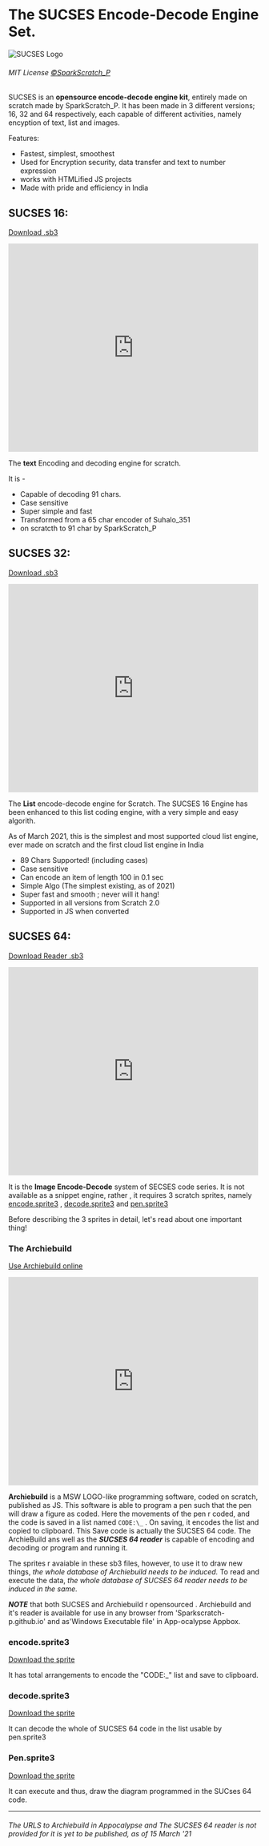 
# The SUCSES Encode-Decode Engine Set.

![SUCSES Logo](https://raw.githubusercontent.com/SparkScratch-P/SUCSES/main/SUCSES%20ico.png "SUCSES Logo")
###### MIT License [©SparkScratch_P](https://github.com/SparkScratch-P)

SUCSES is an **opensource encode-decode engine kit**, entirely made on scratch made by SparkScratch_P. It has been made
in 3 different versions; 16, 32 and 64 respectively, each capable of different activities, namely encyption of text, list and images.

Features:

- Fastest, simplest, smoothest
- Used for Encryption security, data transfer and text to number expression
- works with HTMLified JS projects
- Made with pride and efficiency in India

## SUCSES 16:

<a href="https://github.com/SparkScratch-P/SUCSES/raw/main/sucses%2016.sb3" class="btn btn-github"><span class="icon"></span>Download .sb3</a>

<iframe src="https://turbowarp.org/497672026/embed" width="499" height="416" allowtransparency="true" frameborder="0" scrolling="no" allowfullscreen></iframe>

The **text** Encoding and decoding engine for scratch.

It is - 

 - Capable of decoding 91 chars.
 - Case sensitive
 - Super simple and fast
 - Transformed from a 65 char encoder of Suhalo_351
 - on scratcth to 91 char by SparkScratch_P

## SUCSES 32:

<a href="https://github.com/SparkScratch-P/SUCSES/raw/main/sucses%2032.sb3" class="btn btn-github"><span class="icon"></span>Download .sb3</a>

<iframe src="https://turbowarp.org/497676432/embed" width="499" height="416" allowtransparency="true" frameborder="0" scrolling="no" allowfullscreen></iframe>


The **List** encode-decode engine for Scratch. The SUCSES 16 Engine has been enhanced 
to this list coding engine, with a 
very simple and easy algorith.
 
As of March 2021, this is the simplest and most 
supported cloud list engine, ever made on scratch and 
the first  cloud list engine in India


 - 89 Chars Supported! (including cases)
 - Case sensitive
 - Can encode an item of length 100 in 0.1 sec
 - Simple Algo (The simplest existing, as of 2021)
 - Super fast and smooth ; never will it hang!
 - Supported in all versions from Scratch 2.0
 - Supported in JS when converted 

## SUCSES 64:

<a href="https://github.com/SparkScratch-P/SUCSES/raw/main/sucses64_reader.sb3" class="btn btn-github"><span class="icon"></span>Download Reader .sb3</a>

<iframe src="https://turbowarp.org/497676710/embed" width="499" height="416" allowtransparency="true" frameborder="0" scrolling="no" allowfullscreen></iframe>


It is the **Image Encode-Decode** system of SECSES code series.
It is not available as a snippet engine, rather , it requires 3 scratch sprites, namely [encode.sprite3](https://github.com/SparkScratch-P/SUCSES/blob/main/README.md#encodesprite3) , [decode.sprite3](https://github.com/SparkScratch-P/SUCSES/blob/main/README.md#decodesprite3) and [pen.sprite3](https://github.com/SparkScratch-P/SUCSES/blob/main/README.md#pensprite3)

Before describing the 3 sprites in detail, let's read about one important thing!

### The Archiebuild

<a href="https://sparkscratch-p.github.io/ArchieBuild/" class="btn btn-github"><span class="icon"></span>Use Archiebuild online</a>

<iframe src="https://sparkscratch-p.github.io/ArchieBuild/" width="499" height="416" allowtransparency="true" frameborder="0" scrolling="no" allowfullscreen></iframe>

**Archiebuild** is a MSW LOGO-like programming software, coded on scratch, published as JS. This software is able to program
 a pen such that the pen will draw a figure as coded. Here the movements of the pen r coded, and the code is saved in a
list named `CODE:\_` . On saving, it encodes the list and copied to clipboard. This Save code is actually the SUCSES 64 code.
The ArchieBuild ans well as the ***SUCSES 64 reader*** is capable of encoding and decoding or program and running it.

The sprites r avaiable in these sb3 files, however, to use it to draw new things, *the whole database of Archiebuild needs to be induced.*
To read and execute the data, *the whole database of SUCSES 64 reader needs to be induced in the same.*

***NOTE*** that both SUCSES and Archiebuild r opensourced . Archiebuild and it's reader is available for
use in any browser from 'Sparkscratch-p.github.io' and as'Windows Executable file' in App-ocalypse Appbox.

### encode.sprite3

[Download the sprite](https://github.com/SparkScratch-P/SUCSES/raw/main/encoder.sprite3)

It has total arrangements to encode the "CODE:\_" list and save to clipboard.

### decode.sprite3

[Download the sprite](https://github.com/SparkScratch-P/SUCSES/raw/main/decoder.sprite3)

It can decode the whole of SUCSES 64 code in the list usable by pen.sprite3

### Pen.sprite3

[Download the sprite](https://github.com/SparkScratch-P/SUCSES/raw/main/Pen.sprite3)

It can execute and thus, draw the diagram programmed in the SUCses 64 code.

___
###### The URLS to Archiebuild in Appocalypse and The SUCSES 64 reader is not provided for it is yet to be published, as of 15 March '21
